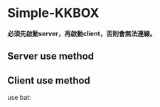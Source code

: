 # Simple-KKBOX

**必須先啟動server，再啟動client，否則會無法連線。**

## Server use method




## Client use method

use bat:
```



